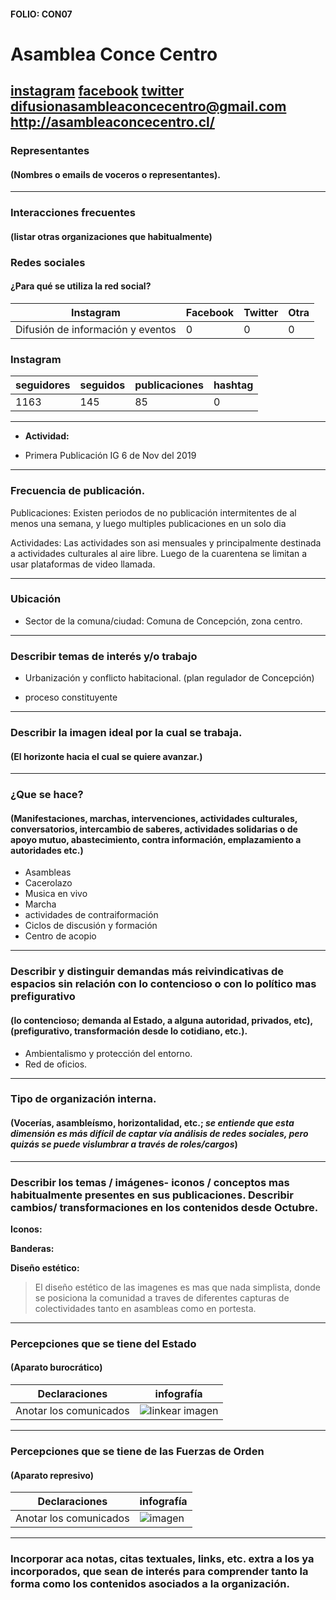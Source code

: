 #### FOLIO: CON07
# Asamblea Conce Centro

[instagram](https://www.instagram.com/asambleaconcecentro/)
[facebook](https://www.facebook.com/asambleaconcecentro)
[twitter]()
<difusionasambleaconcecentro@gmail.com>
<http://asambleaconcecentro.cl/>
---

### Representantes
#### (Nombres o emails de voceros o representantes).

---
### Interacciones frecuentes
#### (listar otras organizaciones que habitualmente)

### Redes sociales
#### ¿Para qué se utiliza la red social?
| Instagram | Facebook | Twitter | Otra 
|---|---|---|---|
|Difusión de información y eventos|0|0| 0|

### **Instagram**
| seguidores | seguidos | publicaciones | hashtag |
|---|---|---|---|
|1163|145|85|0|

---

* **Actividad:**   

* Primera Publicación IG 6 de Nov del 2019

---
### Frecuencia de publicación.

Publicaciones: Existen periodos de no publicación intermitentes de al menos una semana, y luego multiples publicaciones en un solo dia 

Actividades: Las actividades son asi mensuales y principalmente destinada a actividades culturales al aire libre. Luego de la cuarentena se limitan a usar plataformas de video llamada.  

---
### Ubicación
* Sector de la comuna/ciudad: Comuna de Concepción, zona centro. 

---
### Describir temas de interés y/o trabajo

* Urbanización y conflicto habitacional. (plan regulador de Concepción)

* proceso constituyente

---
### Describir la imagen ideal por la cual se trabaja.
#### (El horizonte hacia el cual se quiere avanzar.)

---
### ¿Que se hace?
#### (Manifestaciones, marchas, intervenciones, actividades culturales, conversatorios, intercambio de saberes, actividades solidarias o de apoyo mutuo, abastecimiento, contra información, emplazamiento a autoridades etc.)

* Asambleas
* Cacerolazo 
* Musica en vivo
* Marcha
* actividades de contraiformación
* Ciclos de discusión y formación
* Centro de acopio


---
### Describir y distinguir demandas más reivindicativas de espacios sin relación con lo contencioso o con lo político mas prefigurativo
#### (lo contencioso; demanda al Estado, a alguna autoridad, privados, etc), (prefigurativo, transformación desde lo cotidiano, etc.).

* Ambientalismo y protección del entorno. 
* Red de oficios. 

---
### Tipo de organización interna.
#### (Vocerías, asambleísmo, horizontalidad, etc.; *se entiende que esta dimensión es más difícil de captar vía análisis de redes sociales, pero quizás se puede vislumbrar a través de roles/cargos*)

---
### Describir los temas / imágenes- iconos / conceptos mas habitualmente presentes en sus publicaciones. Describir cambios/ transformaciones en los contenidos desde Octubre.

**Iconos:**

**Banderas:**

**Diseño estético:**

> El diseño estético de las imagenes es mas que nada simplista, donde se posiciona la comunidad a traves de diferentes capturas de colectividades tanto en asambleas como en portesta. 

---
### Percepciones que se tiene del Estado
#### (Aparato burocrático)

| Declaraciones | infografía | 
|---|---|
|Anotar los comunicados | ![linkear imagen]() |

---
### Percepciones que se tiene de las Fuerzas de Orden
#### (Aparato represivo)

| Declaraciones | infografía | 
|---|---|
|Anotar los comunicados | ![imagen]() |

---
### Incorporar aca notas, citas textuales, links, etc. extra a los ya incorporados, que sean de interés para comprender tanto la forma como los contenidos asociados a la organización.
